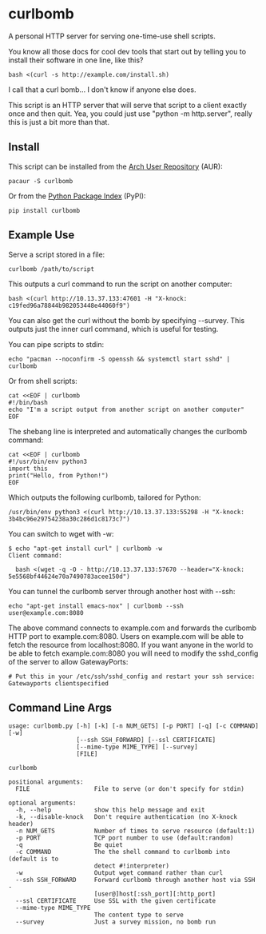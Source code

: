 # curlbomb 

A personal HTTP server for serving one-time-use shell scripts.

You know all those docs for cool dev tools that start out by telling
you to install their software in one line, like this?

    bash <(curl -s http://example.com/install.sh)

I call that a curl bomb... I don't know if anyone else does.

This script is an HTTP server that will serve that script to a client
exactly once and then quit. Yea, you could just use "python -m http.server", 
really this is just a bit more than that.

## Install

This script can be installed from the [Arch User Repository](https://aur.archlinux.org/packages/curlbomb/) (AUR):

    pacaur -S curlbomb
	
Or from the [Python Package Index](https://pypi.python.org/pypi/curlbomb) (PyPI):

    pip install curlbomb

## Example Use

Serve a script stored in a file:

    curlbomb /path/to/script
	
This outputs a curl command to run the script on another computer:

    bash <(curl http://10.13.37.133:47601 -H "X-knock: c19fed96a78844b982053448e44060f9")

You can also get the curl without the bomb by specifying --survey.
This outputs just the inner curl command, which is useful for testing.

You can pipe scripts to stdin:

    echo "pacman --noconfirm -S openssh && systemctl start sshd" | curlbomb
	
Or from shell scripts:

    cat <<EOF | curlbomb
    #!/bin/bash
    echo "I'm a script output from another script on another computer"
	EOF

The shebang line is interpreted and automatically changes the curlbomb command:

    cat <<EOF | curlbomb
	#!/usr/bin/env python3
	import this
	print("Hello, from Python!")
	EOF
	
Which outputs the following curlbomb, tailored for Python:

    /usr/bin/env python3 <(curl http://10.13.37.133:55298 -H "X-knock: 3b4bc96e29754238a30c286d1c8173c7")

You can switch to wget with -w:

    $ echo "apt-get install curl" | curlbomb -w
	Client command:

      bash <(wget -q -O - http://10.13.37.133:57670 --header="X-knock: 5e5568bf44624e70a7490783acee150d")

You can tunnel the curlbomb server through another host with --ssh:

    echo "apt-get install emacs-nox" | curlbomb --ssh user@example.com:8080
	
The above command connects to example.com and forwards the curlbomb
HTTP port to example.com:8080. Users on example.com will be able to
fetch the resource from localhost:8080. If you want anyone in the
world to be able to fetch example.com:8080 you will need to modify
the sshd_config of the server to allow GatewayPorts:

	# Put this in your /etc/ssh/sshd_config and restart your ssh service:
    Gatewayports clientspecified

## Command Line Args

    usage: curlbomb.py [-h] [-k] [-n NUM_GETS] [-p PORT] [-q] [-c COMMAND] [-w]
                       [--ssh SSH_FORWARD] [--ssl CERTIFICATE]
                       [--mime-type MIME_TYPE] [--survey]
                       [FILE]
    
    curlbomb
    
    positional arguments:
      FILE                  File to serve (or don't specify for stdin)
    
    optional arguments:
      -h, --help            show this help message and exit
      -k, --disable-knock   Don't require authentication (no X-knock header)
      -n NUM_GETS           Number of times to serve resource (default:1)
      -p PORT               TCP port number to use (default:random)
      -q                    Be quiet
      -c COMMAND            The the shell command to curlbomb into (default is to
                            detect #!interpreter)
      -w                    Output wget command rather than curl
      --ssh SSH_FORWARD     Forward curlbomb through another host via SSH -
                            [user@]host[:ssh_port][:http_port]
      --ssl CERTIFICATE     Use SSL with the given certificate
      --mime-type MIME_TYPE
                            The content type to serve
      --survey              Just a survey mission, no bomb run
